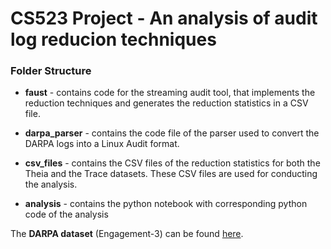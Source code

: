 # CS523 Project - An analysis of audit log reducion techniques

### Folder Structure

* **faust** - contains code for the streaming audit tool, that implements the reduction techniques and generates the reduction statistics in a CSV file. 

* **darpa_parser** -  contains the code file of the parser used to convert the DARPA logs into a Linux Audit format. 

* **csv_files** - contains the CSV files of the reduction statistics for both the Theia and the Trace datasets. These CSV files are used for conducting the analysis. 

* **analysis** - contains the python notebook with corresponding python code of the analysis

The **DARPA dataset** (Engagement-3) can be found [here](https://drive.google.com/drive/folders/1fOCY3ERsEmXmvDekG-LUUSjfWs6TRdp-).
